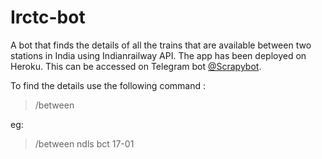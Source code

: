# Irctc-bot

A bot that finds the details of all the trains that are available between two stations in India using Indianrailway API. The app has been deployed on Heroku. This can be accessed on Telegram bot [@Scrapybot](https://telegram.me/scrapybot). 

To find the details use the following command :

> /between <source-station-code> <destination-station-code> <date>

eg: 

> /between ndls bct 17-01
